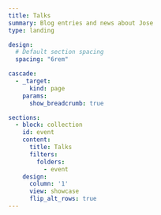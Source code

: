 ```yaml
---
title: Talks
summary: Blog entries and news about Jose
type: landing

design:
  # Default section spacing
  spacing: "6rem"

cascade:
  - _target:
      kind: page
    params:
      show_breadcrumb: true

sections:
  - block: collection
    id: event
    content:
      title: Talks
      filters:
        folders:
          - event
    design:
      column: '1'
      view: showcase
      flip_alt_rows: true
---
```

